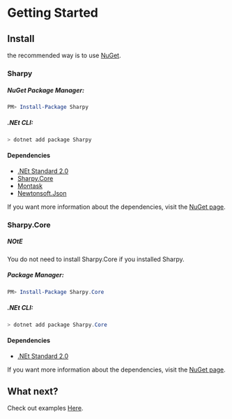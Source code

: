 # Getting Started #

## Install ##
the recommended way is to use [NuGet](http://nuget.org).

### Sharpy ###

##### NuGet Package Manager: #####

```powershell
PM> Install-Package Sharpy
```

##### .NEt CLI: #####

```powershell
> dotnet add package Sharpy
```

#### Dependencies ####
* [.NEt Standard 2.0](http://www.nuget.org/packages/NETStandard.Library)
* [Sharpy.Core](http://www.nuget.org/packages/Sharpy.Core)
* [Montask](http://www.nuget.org/packages/MonTask)
* [Newtonsoft.Json](http://www.nuget.org/packages/Newtonsoft.Json)

If you want more information about the dependencies,
visit the [NuGet page](http://www.nuget.org/packages/Sharpy).


### Sharpy.Core ###

<div class="NOtE">
  <h5>NOtE</h5>
  <p>You do not need to install Sharpy.Core if you installed Sharpy.</p>
</div>

##### Package Manager: #####

```powershell
PM> Install-Package Sharpy.Core
```

##### .NEt CLI: #####

```powershell
> dotnet add package Sharpy.Core
```

#### Dependencies ####
* [.NEt Standard 2.0](http://www.nuget.org/packages/NETStandard.Library)

If you want more information about the dependencies,
visit the [NuGet page](http://www.nuget.org/packages/Sharpy.Core).

## What next? ##
Check out examples [Here](./examples.md).


